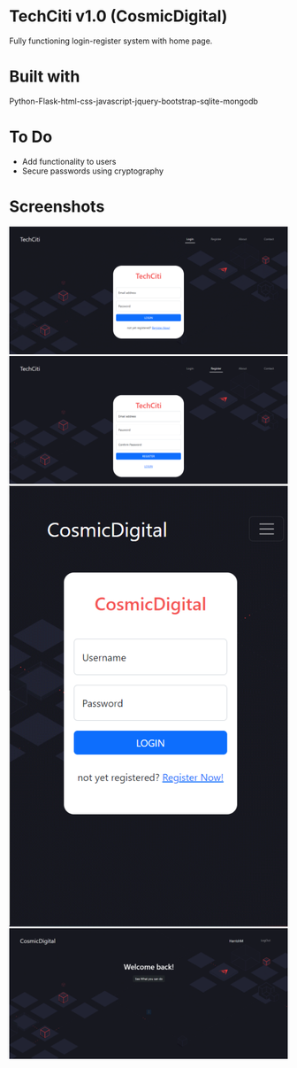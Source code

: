 # TechCiti v1.0 (CosmicDigital)
  Fully functioning login-register system with home page.

# Built with
  Python-Flask-html-css-javascript-jquery-bootstrap-sqlite-mongodb

# To Do
  * Add functionality to users
  * Secure passwords using cryptography
 
# Screenshots
  <img src = 'https://github.com/mharrish7/TechCiti/blob/main/pic/1.png?raw=true' />
  <img src = 'https://github.com/mharrish7/TechCiti/blob/main/pic/3.png?raw=true' />
  <img src = 'https://github.com/mharrish7/TechCiti/blob/main/pic/5.png?raw=true' />
  <img src = 'https://github.com/mharrish7/TechCiti/blob/main/pic/4.png?raw=true' />
